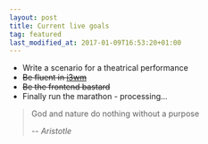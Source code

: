 ```yaml
---
layout: post
title: Current live goals
tag: featured
last_modified_at: 2017-01-09T16:53:20+01:00
---
```


* Write a scenario for a theatrical performance
* <s>Be fluent in <a href="https://i3wm.org" target="_blank">i3wm</a></s>
* <s>Be the frontend bastard</s>
* Finally run the marathon - processing...

>God and nature do nothing without a purpose
>
> -- <cite>Aristotle</cite>

